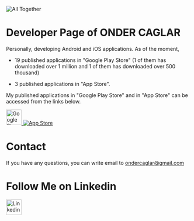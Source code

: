 
![All Together](https://ondercaglar.github.io/webpageicon.png)


<h1> Developer Page of ONDER CAGLAR </h1>


Personally, developing Android and iOS applications. As of the moment, 

* 19 published applications in "Google Play Store" (1 of them has downloaded over 1 million and 1 of them has downloaded over 500 thousand)

* 3 published applications in "App Store".


My published applications in "Google Play Store" and in "App Store" can be accessed from the links below.

<a href="https://play.google.com/store/apps/developer?id=Önder+Çağlar">
  <img src="https://ondercaglar.github.io/androidicon.png" alt="Google Play Store" style="width:42px;height:42px;border:0;">
</a>


<a href="https://apps.apple.com/us/developer/onder-caglar/id1450941348">
  <img src="https://ondercaglar.github.io/iosicon.png" alt="App Store";">
</a>


# Contact

If you have any questions, you can write email to ondercaglar@gmail.com


# Follow Me on Linkedin

<a href="https://www.linkedin.com/in/onder-caglar">
  <img src="https://ondercaglar.github.io/linkedinicon.png" alt="Linkedin" style="width:42px;height:42px;border:0;">
</a>
